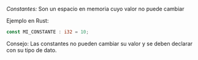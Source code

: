 *Constantes:* Son un espacio en memoria cuyo valor no puede cambiar

Ejemplo en Rust: 

```rust
const MI_CONSTANTE : i32 = 10;
```
Consejo: Las constantes no pueden cambiar su valor y se deben declarar con su tipo de dato.